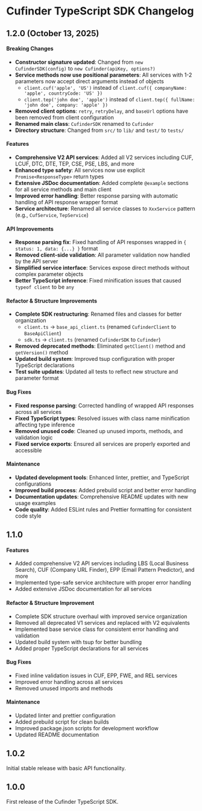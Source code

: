 # Cufinder TypeScript SDK Changelog

## 1.2.0 (October 13, 2025)

#### Breaking Changes
- **Constructor signature updated**: Changed from `new CufinderSDK(config)` to `new Cufinder(apiKey, options?)`
- **Service methods now use positional parameters**: All services with 1-2 parameters now accept direct arguments instead of objects
  - `client.cuf('apple', 'US')` instead of `client.cuf({ companyName: 'apple', countryCode: 'US' })`
  - `client.tep('john doe', 'apple')` instead of `client.tep({ fullName: 'john doe', company: 'apple' })`
- **Removed client options**: `retry`, `retryDelay`, and `baseUrl` options have been removed from client configuration
- **Renamed main class**: `CufinderSDK` renamed to `Cufinder`
- **Directory structure**: Changed from `src/` to `lib/` and `test/` to `tests/`

#### Features
- **Comprehensive V2 API services**: Added all V2 services including CUF, LCUF, DTC, DTE, TEP, CSE, PSE, LBS, and more
- **Enhanced type safety**: All services now use explicit `Promise<ResponseType>` return types
- **Extensive JSDoc documentation**: Added complete `@example` sections for all service methods and main client
- **Improved error handling**: Better response parsing with automatic handling of API response wrapper format
- **Service architecture**: Renamed all service classes to `XxxService` pattern (e.g., `CufService`, `TepService`)

#### API Improvements
- **Response parsing fix**: Fixed handling of API responses wrapped in `{ status: 1, data: {...} }` format
- **Removed client-side validation**: All parameter validation now handled by the API server
- **Simplified service interface**: Services expose direct methods without complex parameter objects
- **Better TypeScript inference**: Fixed minification issues that caused `typeof client` to be `any`

#### Refactor & Structure Improvements
- **Complete SDK restructuring**: Renamed files and classes for better organization
  - `client.ts` → `base_api_client.ts` (renamed `CufinderClient` to `BaseApiClient`)
  - `sdk.ts` → `client.ts` (renamed `CufinderSDK` to `Cufinder`)
- **Removed deprecated methods**: Eliminated `getClient()` method and `getVersion()` method
- **Updated build system**: Improved tsup configuration with proper TypeScript declarations
- **Test suite updates**: Updated all tests to reflect new structure and parameter format

#### Bug Fixes
- **Fixed response parsing**: Corrected handling of wrapped API responses across all services
- **Fixed TypeScript types**: Resolved issues with class name minification affecting type inference
- **Removed unused code**: Cleaned up unused imports, methods, and validation logic
- **Fixed service exports**: Ensured all services are properly exported and accessible

#### Maintenance
- **Updated development tools**: Enhanced linter, prettier, and TypeScript configurations
- **Improved build process**: Added prebuild script and better error handling
- **Documentation updates**: Comprehensive README updates with new usage examples
- **Code quality**: Added ESLint rules and Prettier formatting for consistent code style




## 1.1.0

#### Features
- Added comprehensive V2 API services including LBS (Local Business Search), CUF (Company URL Finder), EPP (Email Pattern Predictor), and more
- Implemented type-safe service architecture with proper error handling
- Added extensive JSDoc documentation for all services

#### Refactor & Structure Improvement
- Complete SDK structure overhaul with improved service organization
- Removed all deprecated V1 services and replaced with V2 equivalents
- Implemented base service class for consistent error handling and validation
- Updated build system with tsup for better bundling
- Added proper TypeScript declarations for all services

#### Bug Fixes
- Fixed inline validation issues in CUF, EPP, FWE, and REL services
- Improved error handling across all services
- Removed unused imports and methods

#### Maintenance
- Updated linter and prettier configuration
- Added prebuild script for clean builds
- Improved package.json scripts for development workflow
- Updated README documentation




## 1.0.2

Initial stable release with basic API functionality.




## 1.0.0

First release of the Cufinder TypeScript SDK.
